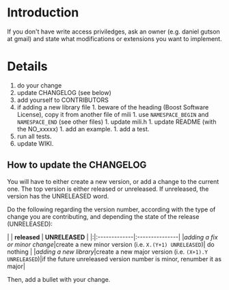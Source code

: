 # Introduction #
If you don't have write access priviledges, ask an owner (e.g. daniel gutson at gmail) and state what modifications or extensions you want to implement.

# Details #

  1. do your change
  1. update CHANGELOG (see below)
  1. add yourself to CONTRIBUTORS
  1. if adding a new library file
    1. beware of the heading (Boost Software License), copy it from another file of mili
    1. use `NAMESPACE_BEGIN` and `NAMESPACE_END` (see other files)
    1. update mili.h
    1. update README (with the NO\_xxxxx)
    1. add an example.
    1. add a test.
  1. run all tests.
  1. update WIKI.


## How to update the CHANGELOG ##
You will have to either create a new version, or add a change to the current one.
The top version is either released or unreleased. If unreleased, the version has the UNRELEASED word.

Do the following regarding the version number, according with the type of change you are contributing, and depending the state of the release (UNRELEASED):

| | **released** | **UNRELEASED** |
|:|:-------------|:---------------|
|_adding a fix or minor change_|create a new minor version (i.e. `X.(Y+1) UNRELEASED`)| do nothing |
|_adding a new library_|create a new major version (i.e. `(X+1).Y UNRELEASED`)|if the future unreleased version number is minor, renumber it as major|

Then, add a bullet with your change.